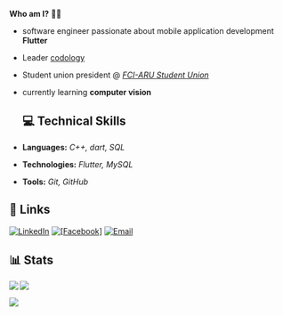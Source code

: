 **Who am I?** 👨‍💻
- software engineer passionate about mobile application development **Flutter**
- Leader [codology](https://www.facebook.com/share/15YemKKTYc/)
- Student union president @ [*FCI-ARU Student Union*](https://www.facebook.com/FCIARU.SU)
- currently learning **computer vision**


  ## 💻 Technical Skills  
- **Languages:** *C++, dart, SQL*
- **Technologies:** *Flutter, MySQL*  
- **Tools:** *Git, GitHub* 

## 🔗 Links
[![LinkedIn](https://img.shields.io/badge/LinkedIn-%230077B5.svg?style=for-the-badge&logo=linkedin&logoColor=white)](https://www.linkedin.com/in/asmaa-elkashef-140913312) [![[Facebook]](https://img.shields.io/badge/Facebook-3D82ED?style=for-the-badge&logo=facebook&logoColor=white)](https://www.facebook.com/share/1AogCdooUP/) [![Email](https://img.shields.io/badge/Email-%23D14836.svg?style=for-the-badge&logo=gmail&logoColor=white)](mailto:asmaaelkashef9@gmail.com) 

## 📊 Stats

<p>
  <img align="left" src="https://github-readme-streak-stats.herokuapp.com?user=Asmaaelkashef&theme=dark&mode=weekly&hide_current_streak=true"/>
</p>

<p>
  <img align="center" src="https://github-readme-stats.vercel.app/api/top-langs?username=Asmaaelkashef&show_icons=true&theme=dark&locale=en&layout=compact"/>
</p>
<p>
  <img align="center" src="https://github-readme-stats.vercel.app/api?username=Asmaaelkashef&show_icons=true&theme=dark&locale=en"/>
</p>

